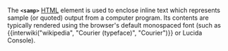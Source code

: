The **`<samp>`** [HTML](https://developer.mozilla.org/en-US/docs/Web/HTML) element is used to enclose inline text which represents sample (or quoted) output from a computer program. Its contents are typically rendered using the browser's default monospaced font (such as {{interwiki("wikipedia", "Courier (typeface)", "Courier")}} or Lucida Console).
